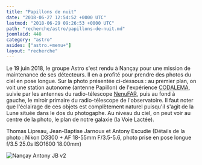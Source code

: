 ```yaml
---
title: "Papillons de nuit"
date: "2018-06-27 12:54:52 +0000 UTC"
lastmod: "2018-06-29 09:26:53 +0000 UTC"
path: "recherche/astro/papillons-de-nuit.md"
joomlaid: 448
category: "astro"
asides: ["astro.+menu+"]
layout: "recherche"
---
```

Le 19 juin 2018, le groupe Astro s'est rendu à Nançay pour une mission de maintenance de ses détecteurs. Il en a profité pour prendre des photos du ciel en pose longue. Sur la photo présentée ci-dessous : au premier plan, on voit une station autonome (antenne Papillon) de l'expérience [CODALEMA](index.php?option=com_content&view=article&id=5:astro-presentation&catid=17:astro-recherche&Itemid=311), suivie par les antennes du radio-télescope [NenuFAR](https://www.obs-nancay.fr/-NenuFAR-45-.html), puis au fond à gauche, le miroir primaire du radio-télescope de l'observatoire. Il faut noter que l'éclairage de ces objets est complètement naturel puisqu'il s'agit de la Lune située dans le dos du photogaphe. Au niveau du ciel, on peut voir au centre de la photo, le plan de notre galaxie (la Voie Lactée).

Thomas Lipreau, Jean-Baptise Jarnoux et Antony Escudie (Détails de la photo : Nikon D3300 + AF 18-55mm F/3.5-5.6, photo prise en pose longue f/3.5 25.0s ISO1600 18.00mm)

![Nançay Antony JB v2](images/Recherche/Astro/Nançay_Antony_JB_v2.jpg "Une nuit à Nançay")
